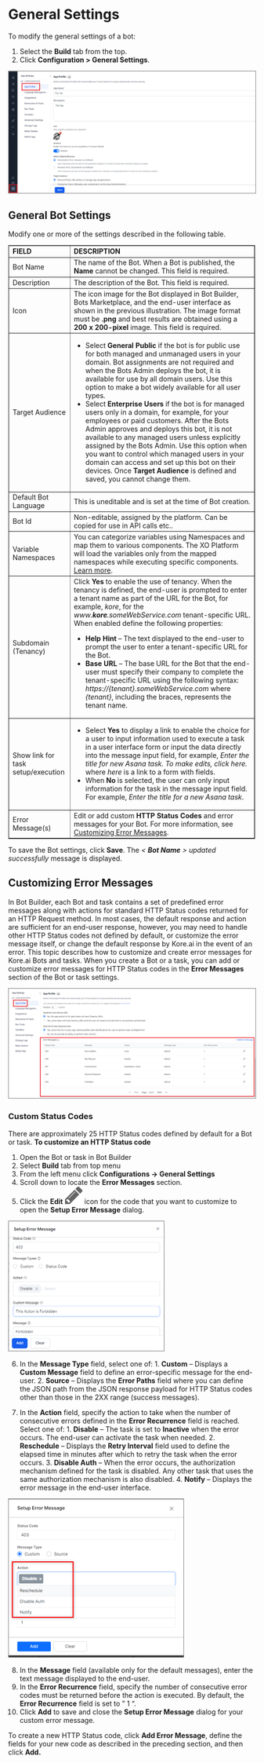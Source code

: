 # **General Settings**

To modify the general settings of a bot:

1. Select the **Build** tab from the top.
2. Click **Configuration > General Settings**.  
<img src="../images/app-prof-img1-build-configurations-general-settings.png" alt="General Settings" title="General Settings" style="border: 1px solid gray;zoom:50%;"/>

## General Bot Settings

Modify one or more of the settings described in the following table.


<table border="1">
  <tr>
   <td><strong>FIELD</strong>
   </td>
   <td><strong>DESCRIPTION</strong>
   </td>
  </tr>
  <tr>
   <td>Bot Name
   </td>
   <td>The name of the Bot. When a Bot is published, the <strong>Name</strong> cannot be changed. This field is required.
   </td>
  </tr>
  <tr>
   <td>Description
   </td>
   <td>The description of the Bot. This field is required.
   </td>
  </tr>
  <tr>
   <td>Icon
   </td>
   <td>The icon image for the Bot displayed in Bot Builder, Bots Marketplace, and the end-user interface as shown in the previous illustration. The image format must be <strong>.png </strong>and best results are obtained using a <strong>200 x 200-pixel</strong> image. This field is required.
   </td>
  </tr>
  <tr>
   <td>Target Audience
   </td>
   <td>
<ul>

<li>Select <strong>General Public</strong> if the bot is for public use for both managed and unmanaged users in your domain. Bot assignments are not required and when the Bots Admin deploys the bot, it is available for use by all domain users. Use this option to make a bot widely available for all user types.


<li>Select <strong>Enterprise Users</strong> if the bot is for managed users only in a domain, for example, for your employees or paid customers. After the Bots Admin approves and deploys this bot, it is not available to any managed users unless explicitly assigned by the Bots Admin. Use this option when you want to control which managed users in your domain can access and set up this bot on their devices.
Once <strong>Target Audience</strong> is defined and saved, you cannot change them.
</li>
</ul>
   </td>
  </tr>
  <tr>
   <td>Default Bot Language
   </td>
   <td>This is uneditable and is set at the time of Bot creation.
   </td>
  </tr>
  <tr>
   <td>Bot Id
   </td>
   <td>Non-editable, assigned by the platform. Can be copied for use in API calls etc..
   </td>
  </tr>
  <tr>
   <td>Variable Namespaces
   </td>
   <td>You can categorize variables using Namespaces and map them to various components. The XO Platform will load the variables only from the mapped namespaces while executing specific components. <a href="https://docsinternal-kore.github.io/docs/xo/app-settings/configurations/integrations/managing-namespace">Learn more</a>.
   </td>
  </tr>
  <tr>
   <td>Subdomain (Tenancy)
   </td>
   <td>Click <strong>Yes</strong> to enable the use of tenancy. When the tenancy is defined, the end-user is prompted to enter a tenant name as part of the URL for the Bot, for example, <em>kore</em>, for the <em>www.<strong>kore</strong>.someWebService.com</em> tenant-specific URL. When enabled define the following properties:
<ul>

<li><strong>Help Hint</strong> – The text displayed to the end-user to prompt the user to enter a tenant-specific URL for the Bot.


<li><strong>Base URL</strong> – The base URL for the Bot that the end-user must specify their company to complete the tenant-specific URL using the following syntax: <em>https://{tenant}.someWebService.com</em> where <em>{tenant}</em>, including the braces, represents the tenant name. 
</li>
</ul>
   </td>
  </tr>
  <tr>
   <td>Show link for task setup/execution
   </td>
   <td>
<ul>

<li>Select <strong>Yes</strong> to display a link to enable the choice for a user to input information used to execute a task in a user interface form or input the data directly into the message input field, for example, <em>Enter the title for new Asana task. To make edits, click here. </em>where <em>here</em> is a link to a form with fields.


<li>When <strong>No</strong> is selected, the user can only input information for the task in the message input field. For example, <em>Enter the title for a new Asana task</em>.
</li>
</ul>
   </td>
  </tr>
  <tr>
   <td>Error Message(s)
   </td>
   <td>Edit or add custom <strong>HTTP Status Codes</strong> and error messages for your Bot. For more information, see <a href="https://docsinternal-kore.github.io/docs/xo/app-settings/configurations/app-profile/#customizing-error-messages">Customizing Error Messages</a>.
   </td>
  </tr>
</table>


To save the Bot settings, click **Save**. The _&lt; **Bot Name** > updated successfully_ message is displayed.


## Customizing Error Messages

In Bot Builder, each Bot and task contains a set of predefined error messages along with actions for standard HTTP Status codes returned for an HTTP Request method. In most cases, the default response and action are sufficient for an end-user response, however, you may need to handle other HTTP Status codes not defined by default, or customize the error message itself, or change the default response by Kore.ai in the event of an error. This topic describes how to customize and create error messages for Kore.ai Bots and tasks. When you create a Bot or a task, you can add or customize error messages for HTTP Status codes in the **Error Messages** section of the Bot or task settings. 

<img src="../images/app-prof-img2-general-settings-error-messages.png" alt="Error Messages" title="Error Messages" style="border: 1px solid gray;zoom:50%;"/>

### Custom Status Codes

There are approximately 25 HTTP Status codes defined by default for a Bot or task. **To customize an HTTP Status code**

  1. Open the Bot or task in Bot Builder
  2. Select **Build** tab from top menu
  3. From the left menu click **Configurations -> General Settings**
  4. Scroll down to locate the **Error Messages** section.
  5. Click the **Edit** <img src="../images/app-prof-editicon.png"> icon for the code that you want to customize to open the **Setup Error Message** dialog.  
  <img src="../images/app-prof-img3-general-settings-error-messages-setup.png" alt="Setup Error Message" title="Setup Error Message" style="border: 1px solid gray;zoom:50%;"/>  
    
  6. In the **Message Type** field, select one of:
    1. **Custom** – Displays a **Custom Message** field to define an error-specific message for the end-user.
    2. **Source** – Displays the **Error Paths** field where you can define the JSON path from the JSON response payload for HTTP Status codes other than those in the 2XX range (success messages).

  7. In the **Action** field, specify the action to take when the number of consecutive errors defined in the **Error Recurrence** field is reached. Select one of:
    1. **Disable** – The task is set to **Inactive** when the error occurs. The end-user can activate the task when needed.
    2. **Reschedule** – Displays the **Retry Interval** field used to define the elapsed time in minutes after which to retry the task when the error occurs.
    3. **Disable Auth** – When the error occurs, the authorization mechanism defined for the task is disabled. Any other task that uses the same authorization mechanism is also disabled.
    4. **Notify** – Displays the error message in the end-user interface.  
  <img src="../images/app-prof-img4-general-settings-error-messages-setup-actions.png" alt="Action on Error" title="Action on Error" style="border: 1px solid gray;zoom:50%;"/>   
    
  8. In the **Message** field (available only for the default messages), enter the text message displayed to the end-user.
  9. In the **Error Recurrence** field, specify the number of consecutive error codes must be returned before the action is executed. By default, the **Error Recurrence** field is set to ” 1 “.
  10. Click **Add** to save and close the **Setup Error Message** dialog for your custom error message.

To create a new HTTP Status code, click **Add Error Message**, define the fields for your new code as described in the preceding section, and then click **Add.**
